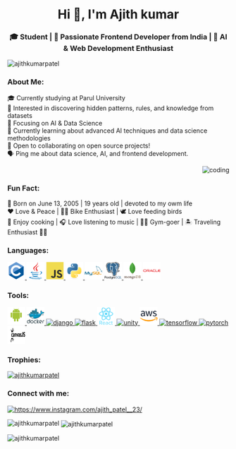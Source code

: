 <h1 align="center">Hi 👋, I'm Ajith kumar</h1>
<h3 align="center">🎓 Student | 🔧 Passionate Frontend Developer from India | 🚀 AI & Web Development Enthusiast</h3>

<p align="left"> <img src="https://komarev.com/ghpvc/?username=ajithkumarpatel&label=Profile%20views&color=0e75b6&style=flat" alt="ajithkumarpatel" /> </p>

<h3 align="left">About Me:</h3>
<p align="left">
  🎓 Currently studying at Parul University <br>
  🔭 Interested in discovering hidden patterns, rules, and knowledge from datasets <br>
  🎯 Focusing on AI & Data Science <br>
  🌱 Currently learning about advanced AI techniques and data science methodologies <br>
  💬 Open to collaborating on open source projects! <br>
  🗣️ Ping me about data science, AI, and frontend development.
</p>

<p align="right">
  <img alt="coding" width="400" src="https://user-images.githubusercontent.com/55389276/140866485-8fb1c876-9a8f-4d6a-98dc-08c4981eaf70.gif">
</p>

<h3 align="left">Fun Fact:</h3>
<p align="left">
  🎉 Born on June 13, 2005 | 19 years old | devoted to my owm life <br>
  ❤️ Love & Peace | 🚴‍♂️ Bike Enthusiast | 🕊️ Love feeding birds <br>
  🍳 Enjoy cooking | 🎧 Love listening to music | 🏋️‍♂️ Gym-goer | 🏝️ Traveling Enthusiast 🌄🗻
</p>

<h3 align="left">Languages:</h3>
<p align="left">
  <a href="https://www.cprogramming.com/" target="_blank" rel="noreferrer"> <img src="https://raw.githubusercontent.com/devicons/devicon/master/icons/c/c-original.svg" alt="c" width="40" height="40"/> </a>
  <a href="https://www.java.com" target="_blank" rel="noreferrer"> <img src="https://raw.githubusercontent.com/devicons/devicon/master/icons/java/java-original.svg" alt="java" width="40" height="40"/> </a>
  <a href="https://developer.mozilla.org/en-US/docs/Web/JavaScript" target="_blank" rel="noreferrer"> <img src="https://raw.githubusercontent.com/devicons/devicon/master/icons/javascript/javascript-original.svg" alt="javascript" width="40" height="40"/> </a>
  <a href="https://www.python.org" target="_blank" rel="noreferrer"> <img src="https://raw.githubusercontent.com/devicons/devicon/master/icons/python/python-original.svg" alt="python" width="40" height="40"/> </a>
  <a href="https://www.mysql.com/" target="_blank" rel="noreferrer"> <img src="https://raw.githubusercontent.com/devicons/devicon/master/icons/mysql/mysql-original-wordmark.svg" alt="mysql" width="40" height="40"/> </a>
  <a href="https://www.postgresql.org" target="_blank" rel="noreferrer"> <img src="https://raw.githubusercontent.com/devicons/devicon/master/icons/postgresql/postgresql-original-wordmark.svg" alt="postgresql" width="40" height="40"/> </a>
  <a href="https://www.mongodb.com/" target="_blank" rel="noreferrer"> <img src="https://raw.githubusercontent.com/devicons/devicon/master/icons/mongodb/mongodb-original-wordmark.svg" alt="mongodb" width="40" height="40"/> </a>
  <a href="https://www.oracle.com/" target="_blank" rel="noreferrer"> <img src="https://raw.githubusercontent.com/devicons/devicon/master/icons/oracle/oracle-original.svg" alt="oracle" width="40" height="40"/> </a>
</p>

<h3 align="left">Tools:</h3>
<p align="left">
  <a href="https://developer.android.com" target="_blank" rel="noreferrer"> <img src="https://raw.githubusercontent.com/devicons/devicon/master/icons/android/android-original-wordmark.svg" alt="android" width="40" height="40"/> </a> 
  <a href="https://www.docker.com/" target="_blank" rel="noreferrer"> <img src="https://raw.githubusercontent.com/devicons/devicon/master/icons/docker/docker-original-wordmark.svg" alt="docker" width="40" height="40"/> </a>
  <a href="https://www.django.com/" target="_blank" rel="noreferrer"> <img src="https://cdn.worldvectorlogo.com/logos/django.svg" alt="django" width="40" height="40"/> </a>
  <a href="https://flask.palletsprojects.com/" target="_blank" rel="noreferrer"> <img src="https://www.vectorlogo.zone/logos/pocoo_flask/pocoo_flask-icon.svg" alt="flask" width="40" height="40"/> </a> 
  <a href="https://reactjs.org/" target="_blank" rel="noreferrer"> <img src="https://raw.githubusercontent.com/devicons/devicon/master/icons/react/react-original-wordmark.svg" alt="react" width="40" height="40"/> </a>
  <a href="https://unity.com/" target="_blank" rel="noreferrer"> <img src="https://www.vectorlogo.zone/logos/unity3d/unity3d-icon.svg" alt="unity" width="40" height="40"/> </a>
  <a href="https://aws.amazon.com" target="_blank" rel="noreferrer"> <img src="https://raw.githubusercontent.com/devicons/devicon/master/icons/amazonwebservices/amazonwebservices-original-wordmark.svg" alt="aws" width="40" height="40"/> </a>
  <a href="https://www.tensorflow.org" target="_blank" rel="noreferrer"> <img src="https://www.vectorlogo.zone/logos/tensorflow/tensorflow-icon.svg" alt="tensorflow" width="40" height="40"/> </a>
  <a href="https://pytorch.org/" target="_blank" rel="noreferrer"> <img src="https://www.vectorlogo.zone/logos/pytorch/pytorch-icon.svg" alt="pytorch" width="40" height="40"/> </a>
  <a href="https://canvasjs.com" target="_blank" rel="noreferrer"> <img src="https://raw.githubusercontent.com/Hardik0307/Hardik0307/master/assets/canvasjs-charts.svg" alt="canvasjs" width="40" height="40"/> </a>
</p>

<h3 align="left">Trophies:</h3>
<p align="left">
  <a href="https://github.com/ryo-ma/github-profile-trophy"><img src="https://github-profile-trophy.vercel.app/?username=ajithkumarpatel" alt="ajithkumarpatel" /></a>
</p>

<h3 align="left">Connect with me:</h3>
<p align="left">
  <a href="https://instagram.com/https://www.instagram.com/ajith_patel__23/" target="blank"><img align="center" src="https://raw.githubusercontent.com/rahuldkjain/github-profile-readme-generator/master/src/images/icons/Social/instagram.svg" alt="https://www.instagram.com/ajith_patel__23/" height="30" width="40" /></a>
</p>

<p><img align="left" src="https://github-readme-stats.vercel.app/api/top-langs?username=ajithkumarpatel&show_icons=true&locale=en&layout=compact" alt="ajithkumarpatel" /></p>

<p>&nbsp;<img align="center" src="https://github-readme-stats.vercel.app/api?username=ajithkumarpatel&show_icons=true&locale=en" alt="ajithkumarpatel" /></p>

<p><img align="center" src="https://github-readme-streak-stats.herokuapp.com/?user=ajithkumarpatel&" alt="ajithkumarpatel" /></p> 


